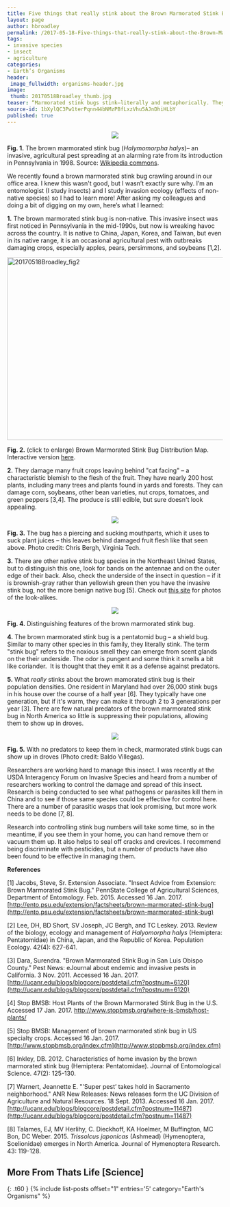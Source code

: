 ```yaml
---
title: Five things that really stink about the Brown Marmorated Stink Bug
layout: page
author: hbroadley
permalink: /2017-05-18-Five-things-that-really-stink-about-the-Brown-Marmorated-Stink-Bug-BROADLEY/
tags:
- invasive species
- insect
- agriculture
categories:
- Earth’s Organisms
header:
 image_fullwidth: organisms-header.jpg
image:
 thumb: 20170518Broadley_thumb.jpg
teaser: “Marmorated stink bugs stink—literally and metaphorically. They are invasive, are damaging crops, and are spreading at an alarming rate.”
source-id: 1bXylQC3Pw1terPqnn44bNMzPBfLxzVhu5AJnDhiHLbY
published: true
---
```

<div style="text-align:center"><img src ="https://upload.wikimedia.org/wikipedia/commons/thumb/4/47/Brown_marmorated_stinkbug,_U,_face_2013-02-05-14.00.43_ZS_PMax_(8448560819).jpg/716px-Brown_marmorated_stinkbug,_U,_face_2013-02-05-14.00.43_ZS_PMax_(8448560819).jpg"/></div>

**Fig. 1.** The brown marmorated stink bug (*Halymomorpha halys*)– an invasive, agricultural pest spreading at an alarming rate from its introduction in Pennsylvania in 1998.  Source: [Wikipedia commons](https://upload.wikimedia.org/wikipedia/commons/thumb/4/47/Brown_marmorated_stinkbug,_U,_face_2013-02-05-14.00.43_ZS_PMax_(8448560819).jpg/716px-Brown_marmorated_stinkbug,_U,_face_2013-02-05-14.00.43_ZS_PMax_(8448560819).jpg).    


We recently found a brown marmorated stink bug crawling around in our office area.  I knew this wasn't good, but I wasn’t exactly sure why. I’m an entomologist (I study insects) and I study invasion ecology (effects of non-native species) so I had to learn more!  After asking my colleagues and doing a bit of digging on my own, here’s what I learned: 

**1.** The brown marmorated stink bug is non-native. This invasive insect was first noticed in Pennsylvania in the mid-1990s, but now is wreaking havoc across the country. It is native to China, Japan, Korea, and Taiwan, but even in its native range,  it is an occasional agricultural pest with outbreaks damaging crops, especially apples, pears, persimmons, and soybeans [1,2].     
  

<a data-flickr-embed="true"  href="https://www.flickr.com/photos/139839751@N06/34595942171/in/dateposted-friend/" title="20170518Broadley_fig2"><img src="https://c1.staticflickr.com/5/4167/34595942171_aa893886d4_m.jpg" width="552" height="426" alt="20170518Broadley_fig2"></a><script async src="//embedr.flickr.com/assets/client-code.js" charset="utf-8"></script>

**Fig. 2.** (click to enlarge) Brown Marmorated Stink Bug Distribution Map. Interactive version [here](http://www.stopbmsb.org/where-is-bmsb/state-by-state/). 


**2.** They damage many fruit crops leaving behind "cat facing" – a characteristic blemish to the flesh of the fruit.  They have nearly 200 host plants, including many trees and plants found in yards and forests. They can damage corn, soybeans, other bean varieties, nut crops, tomatoes, and green peppers [3,4]. The produce is still edible, but sure doesn't look appealing.

<div style="text-align:center"><img src ="http://ucanr.edu/blogs/pestnews/blogfiles/9411.jpg"/></div>

**Fig. 3.** The bug has a piercing and sucking mouthparts, which it uses to suck plant juices – this leaves behind damaged fruit flesh like that seen above.  Photo credit: Chris Bergh, Virginia Tech. 


**3.** There are other native stink bug species in the Northeast United States, but to distinguish this one, look for bands on the antennae and on the outer edge of their back.  Also, check the underside of the insect in question – if it is brownish-gray rather than yellowish green then you have the invasive stink bug, not the more benign native bug [5].  Check out [this site](http://www.stopbmsb.org/stink-bug-basics/look-alike-insects/) for photos of the look-alikes.  

<div style="text-align:center"><img src ="http://ucanr.edu/blogs/pestnews/blogfiles/9219.jpg"/></div>

**Fig. 4.** Distinguishing features of the brown marmorated stink bug.  


**4.** The brown marmorated stink bug is a pentatomid bug – a shield bug.  Similar to many other species in this family, they literally stink. The term "stink bug" refers to the noxious smell they can emerge from scent glands on the their underside.    The odor is pungent and some think it smells a bit like coriander.  It is thought that they emit it as a defense against predators.  

**5.** What *really* stinks about the brown mamorated stink bug is their population densities. One resident in Maryland had over 26,000 stink bugs in his house over the course of a half year [6].  They typically have one generation, but if it's warm, they can make it through 2 to 3 generations per year [3]. There are few natural predators of the brown marmorated stink bug in North America so little is suppressing their populations, allowing them to show up in droves.   

<div style="text-align:center"><img src ="http://ucanr.edu/blogs/anrnewsreleases/blogfiles/18231_original.jpg"/></div>

**Fig. 5.** With no predators to keep them in check, marmorated stink bugs can show up in droves  (Photo credit: Baldo Villegas). 


Researchers are working hard to manage this insect.  I was recently at the USDA Interagency Forum on Invasive Species and heard from a number of researchers working to control the damage and spread of this insect.  Research is being conducted to see what pathogens or parasites kill them in China and to see if those same species could be effective for control here.  There are a number of parasitic wasps that look promising, but more work needs to be done [7, 8].

Research into controlling stink bug numbers will take some time, so in the meantime, if you see them in your home, you can hand remove them or vacuum them up.  It also helps to seal off cracks and crevices.  I recommend being discriminate with pesticides, but a number of products have also been found to be effective in managing them.  

**References**

[1] Jacobs, Steve, Sr. Extension Associate. "Insect Advice from Extension: Brown Marmorated Stink Bug." PennState College of Agricultural Sciences, Department of Entomology.  Feb. 2015. Accessed 16 Jan. 2017. [http://ento.psu.edu/extension/factsheets/brown-marmorated-stink-bug](http://ento.psu.edu/extension/factsheets/brown-marmorated-stink-bug)

[2] Lee, DH, BD Short, SV Joseph, JC Bergh, and TC Leskey. 2013. Review of the biology, ecology and management of *Halyomorpha halys* (Hemiptera: Pentatomidae) in China, Japan, and the Republic of Korea. Population Ecology.  42(4): 627-641.

[3] Dara, Surendra.  "Brown Marmorated Stink Bug in San Luis Obispo County."  Pest News: eJournal about endemic and invasive pests in California. 3 Nov. 2011. Accessed 16 Jan. 2017. [http://ucanr.edu/blogs/blogcore/postdetail.cfm?postnum=6120](http://ucanr.edu/blogs/blogcore/postdetail.cfm?postnum=6120) 

[4] Stop BMSB: Host Plants of the Brown Marmorated Stink Bug in the U.S. Accessed 17 Jan. 2017. http://www.stopbmsb.org/where-is-bmsb/host-plants/

[5] Stop BMSB: Management of brown marmorated stink bug in US specialty crops.  Accessed 16 Jan. 2017.  [http://www.stopbmsb.org/index.cfm](http://www.stopbmsb.org/index.cfm)

[6] Inkley, DB. 2012. Characteristics of home invasion by the brown marmorated stink bug (Hemiptera: Pentatomidae). Journal of Entomological Science. 47(2): 125-130.

[7] Warnert, Jeannette E. "'Super pest’ takes hold in Sacramento neighborhood." ANR New Releases: News releases form the UC Division of Agriculture and Natural Resources.  18 Sept. 2013.  Accessed 16 Jan. 2017. [http://ucanr.edu/blogs/blogcore/postdetail.cfm?postnum=11487](http://ucanr.edu/blogs/blogcore/postdetail.cfm?postnum=11487)   

[8] Talames, EJ, MV Herlihy, C. Dieckhoff, KA Hoelmer, M Buffington, MC Bon, DC Weber. 2015. *Trissolcus japonicas* (Ashmead) (Hymenoptera, Scelionidae) emerges in North America. Journal of Hymenoptera Research. 43: 119-128.


## More From Thats Life [Science]
{: .t60 }
{% include list-posts offset="1" entries='5' category="Earth's Organisms" %}

